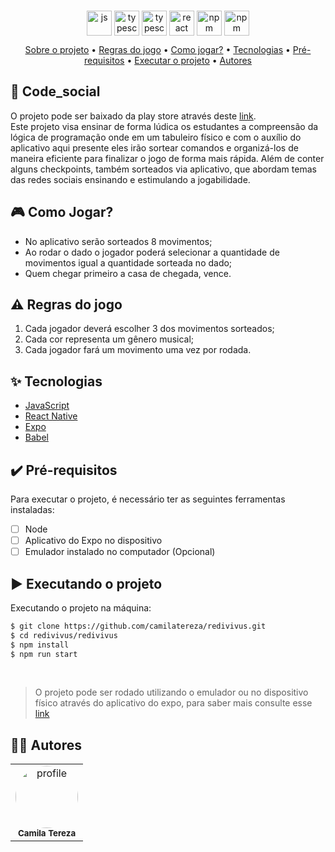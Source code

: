 ###
<div align="center" display="flex" style="justify-content:flex-start;">
      <img align="center" alt="js" height="40" width="40" src="https://cdn.jsdelivr.net/gh/devicons/devicon/icons/javascript/javascript-original.svg" />
      <img align="center" alt="typescript" height="40" width="40" src="https://cdn.jsdelivr.net/gh/devicons/devicon/icons/java/java-original.svg" />
      <img align="center" alt="typescript" height="40" width="40" src="https://cdn.jsdelivr.net/gh/devicons/devicon/icons/objectivec/objectivec-plain.svg" />
      <img align="center" alt="react" height="40" width="40" src="https://cdn.jsdelivr.net/gh/devicons/devicon/icons/react/react-original-wordmark.svg" />
      <img align="center" alt="npm" height="40" width="40" src="https://cdn.jsdelivr.net/gh/devicons/devicon/icons/npm/npm-original-wordmark.svg" />
      <img align="center" alt="npm" height="40" width="40" src="https://cdn.jsdelivr.net/gh/devicons/devicon/icons/babel/babel-original.svg" />
</div>

<p align="center">
 <a href="#desc">Sobre o projeto</a> •
 <a href="#roles">Regras do jogo</a> •
 <a href="#howtogame">Como jogar?</a> •
 <a href="#tecnologias">Tecnologias</a> • 
 <a href="#prerequisitos">Pré-requisitos</a> • 
 <a href="#executando">Executar o projeto</a> • 
 <a href="#autor">Autores</a>
</p>

<div id="desc"/>

## 📝 Code_social
O projeto pode ser baixado da play store através deste [link](http://play.google.com). <br>
Este projeto visa ensinar de forma lúdica os estudantes a compreensão da lógica de programação onde em um tabuleiro físico e com o auxílio do aplicativo aqui presente eles irão sortear comandos e organizá-los de maneira eficiente para finalizar o jogo de forma mais rápida.
Além de conter alguns checkpoints, também sorteados via aplicativo, que abordam temas das redes sociais ensinando e estimulando a jogabilidade. 

<div id="howtogame"/>

## 🎮 Como Jogar?
* No aplicativo serão sorteados 8 movimentos;
* Ao rodar o dado o jogador poderá selecionar a quantidade de movimentos igual a quantidade sorteada no dado;
* Quem chegar primeiro a casa de chegada, vence.


<div id="roles"/>

## ⚠️ Regras do jogo
1. Cada jogador deverá escolher 3 dos movimentos sorteados;
2. Cada cor representa um gênero musical;
3. Cada jogador fará um movimento uma vez por rodada.

<div id="tecnologias"/>

## ✨ Tecnologias

-   [JavaScript](https://www.javascript.com/)
-   [React Native](https://reactnative.dev/)
-   [Expo](https://expo.dev/)
-   [Babel](https://babeljs.io/)

<div id="prerequisitos"/>

## ✔️ Pré-requisitos
Para executar o projeto, é necessário ter as seguintes ferramentas instaladas:
-   [ ] Node
-   [ ] Aplicativo do Expo no dispositivo 
-   [ ] Emulador instalado no computador (Opcional)

<div id="executando" />

## ▶️ Executando o projeto

Executando o projeto na máquina:

```sh
$ git clone https://github.com/camilatereza/redivivus.git
$ cd redivivus/redivivus
$ npm install
$ npm run start
```
<br>

> O projeto pode ser rodado utilizando o emulador ou no dispositivo físico através do aplicativo do expo, para saber mais consulte esse [link](https://rogercruz.medium.com/react-native-com-expo-um-exemplo-40e5574c6904)

<div id="autor" />

## 👩‍💻 Autores

<table>
   <tr>
     <td align="center">
        <a href="https://github.com/camilatereza">
         <img style="border-radius: 50%;" src="https://github.com/camilatereza.png" width="100px;" alt="profile"/>
        </a>
        <br/><sub><b>Camila Tereza</b></sub>
     </td>
   </tr>
</table>
